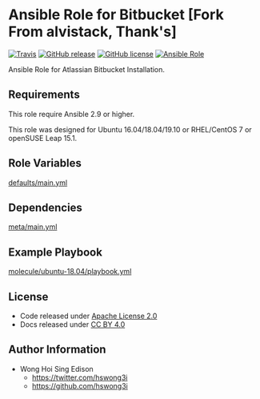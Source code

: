 # Ansible Role for Bitbucket [Fork From alvistack, Thank's]

[![Travis](https://img.shields.io/travis/kube-cloud/ansible-role-bitbucket.svg)](https://travis-ci.org/kube-cloud/ansible-role-bitbucket)
[![GitHub release](https://img.shields.io/github/release/kube-cloud/ansible-role-bitbucket.svg)](https://github.com/kube-cloud/ansible-role-bitbucket)
[![GitHub license](https://img.shields.io/github/license/kube-cloud/ansible-role-bitbucket.svg)](https://github.com/kube-cloud/ansible-role-bitbucket/blob/master/LICENSE)
[![Ansible Role](https://img.shields.io/badge/galaxy-kube-cloud.bitbucket-blue.svg)](https://galaxy.ansible.com/kube-cloud/bitbucket)

Ansible Role for Atlassian Bitbucket Installation.

## Requirements

This role require Ansible 2.9 or higher.

This role was designed for Ubuntu 16.04/18.04/19.10 or RHEL/CentOS 7 or openSUSE Leap 15.1.

## Role Variables

[defaults/main.yml](defaults/main.yml)

## Dependencies

[meta/main.yml](meta/main.yml)

## Example Playbook

[molecule/ubuntu-18.04/playbook.yml](molecule/ubuntu-18.04/playbook.yml)

## License

  - Code released under [Apache License 2.0](LICENSE)
  - Docs released under [CC BY 4.0](http://creativecommons.org/licenses/by/4.0/)

## Author Information

  - Wong Hoi Sing Edison
      - <https://twitter.com/hswong3i>
      - <https://github.com/hswong3i>
